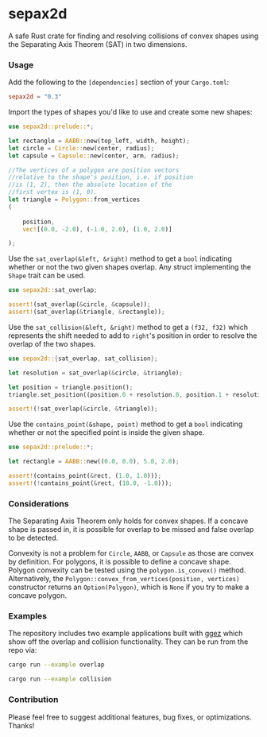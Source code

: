 # sepax2d
A safe Rust crate for finding and resolving collisions of convex shapes using the Separating Axis Theorem (SAT) in two dimensions.

### Usage

Add the following to the `[dependencies]` section of your `Cargo.toml`:

```toml
sepax2d = "0.3"
```

Import the types of shapes you'd like to use and create some new shapes:

```rust
use sepax2d::prelude::*;

let rectangle = AABB::new(top_left, width, height);
let circle = Circle::new(center, radius);
let capsule = Capsule::new(center, arm, radius);

//The vertices of a polygon are position vectors
//relative to the shape's position, i.e. if position 
//is (1, 2), then the absolute location of the 
//first vertex is (1, 0).
let triangle = Polygon::from_vertices
(
    
    position,
    vec![(0.0, -2.0), (-1.0, 2.0), (1.0, 2.0)]

);
```

Use the `sat_overlap(&left, &right)` method to get a `bool` indicating whether or not the two given shapes overlap.
Any struct implementing the `Shape` trait can be used.

```rust
use sepax2d::sat_overlap;

assert!(sat_overlap(&circle, &capsule));
assert!(sat_overlap(&triangle, &rectangle));
```

Use the `sat_collision(&left, &right)` method to get a `(f32, f32)` which represents the shift needed to add to `right`'s
position in order to resolve the overlap of the two shapes.

```rust
use sepax2d::{sat_overlap, sat_collision};

let resolution = sat_overlap(&circle, &triangle);

let position = triangle.position();
triangle.set_position((position.0 + resolution.0, position.1 + resolution.1));

assert!(!sat_overlap(&circle, &triangle));
```

Use the `contains_point(&shape, point)` method to get a `bool` indicating whether or not the specified point
is inside the given shape.

```rust
use sepax2d::prelude::*;

let rectangle = AABB::new((0.0, 0.0), 5.0, 2.0);

assert!(contains_point(&rect, (1.0, 1.0)));
assert!(!contains_point(&rect, (10.0, -1.0)));
```

### Considerations
The Separating Axis Theorem only holds for convex shapes. If a concave shape is passed in, it is possible
for overlap to be missed and false overlap to be detected.

Convexity is not a problem for `Circle`, `AABB`, or `Capsule` as those are convex by definition. For 
polygons, it is possible to define a concave shape. Polygon convexity can be tested using the 
`polygon.is_convex()` method. Alternatively, the `Polygon::convex_from_vertices(position, vertices)`
constructor returns an `Option(Polygon)`, which is `None` if you try to make a concave polygon.

### Examples
The repository includes two example applications built with [ggez](https://crates.io/crates/ggez)
which show off the overlap and collision functionality. They can be run from the repo via:

```sh
cargo run --example overlap

cargo run --example collision
```

### Contribution
Please feel free to suggest additional features, bug fixes, or optimizations. Thanks!